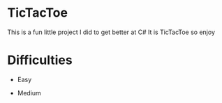 # TicTacToe
This is a fun little project I did to get better at C# 
It is TicTacToe so enjoy

# Difficulties 

- Easy

- Medium 
